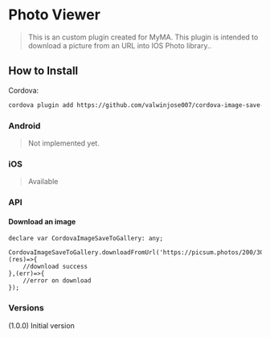 # Photo Viewer 
> This is an custom plugin created for MyMA.
> This plugin is intended to download a picture from an URL into IOS Photo library..

## How to Install

Cordova:
```bash
cordova plugin add https://github.com/valwinjose007/cordova-image-save-to-gallery.git
```

### Android
> Not implemented yet.

### iOS
> Available


### API

#### Download an image

```
declare var CordovaImageSaveToGallery: any;

CordovaImageSaveToGallery.downloadFromUrl('https://picsum.photos/200/300',(res)=>{
    //download success
},(err)=>{
    //error on download
});
```


### Versions  
(1.0.0) Initial version  
